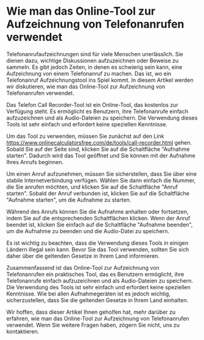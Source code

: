 Wie man das Online-Tool zur Aufzeichnung von Telefonanrufen verwendet
=====================================================================

Telefonanrufaufzeichnungen sind für viele Menschen unerlässlich. Sie dienen dazu, wichtige Diskussionen aufzuzeichnen oder Beweise zu sammeln. Es gibt jedoch Zeiten, in denen es schwierig sein kann, eine Aufzeichnung von einem Telefonanruf zu machen. Das ist, wo ein Telefonanruf Aufzeichnungstool ins Spiel kommt. In diesem Artikel werden wir diskutieren, wie man das Online-Tool zur Aufzeichnung von Telefonanrufen verwendet.

Das Telefon Call Recorder-Tool ist ein Online-Tool, das kostenlos zur Verfügung steht. Es ermöglicht es Benutzern, ihre Telefonanrufe einfach aufzuzeichnen und als Audio-Dateien zu speichern. Die Verwendung dieses Tools ist sehr einfach und erfordert keine speziellen Kenntnisse.

Um das Tool zu verwenden, müssen Sie zunächst auf den Link <https://www.onlinecalculatorsfree.com/de/tools/call-recorder.html> gehen. Sobald Sie auf der Seite sind, klicken Sie auf die Schaltfläche "Aufnahme starten". Dadurch wird das Tool geöffnet und Sie können mit der Aufnahme Ihres Anrufs beginnen.

Um einen Anruf aufzunehmen, müssen Sie sicherstellen, dass Sie über eine stabile Internetverbindung verfügen. Wählen Sie dann einfach die Nummer, die Sie anrufen möchten, und klicken Sie auf die Schaltfläche "Anruf starten". Sobald der Anruf verbunden ist, klicken Sie auf die Schaltfläche "Aufnahme starten", um die Aufnahme zu starten.

Während des Anrufs können Sie die Aufnahme anhalten oder fortsetzen, indem Sie auf die entsprechenden Schaltflächen klicken. Wenn der Anruf beendet ist, klicken Sie einfach auf die Schaltfläche "Aufnahme beenden", um die Aufnahme zu beenden und die Audio-Datei zu speichern.

Es ist wichtig zu beachten, dass die Verwendung dieses Tools in einigen Ländern illegal sein kann. Bevor Sie das Tool verwenden, sollten Sie sich daher über die geltenden Gesetze in Ihrem Land informieren.

Zusammenfassend ist das Online-Tool zur Aufzeichnung von Telefonanrufen ein praktisches Tool, das es Benutzern ermöglicht, ihre Telefonanrufe einfach aufzuzeichnen und als Audio-Dateien zu speichern. Die Verwendung des Tools ist sehr einfach und erfordert keine speziellen Kenntnisse. Wie bei allen Aufnahmegeräten ist es jedoch wichtig, sicherzustellen, dass Sie die geltenden Gesetze in Ihrem Land einhalten.

Wir hoffen, dass dieser Artikel Ihnen geholfen hat, mehr darüber zu erfahren, wie man das Online-Tool zur Aufzeichnung von Telefonanrufen verwendet. Wenn Sie weitere Fragen haben, zögern Sie nicht, uns zu kontaktieren.